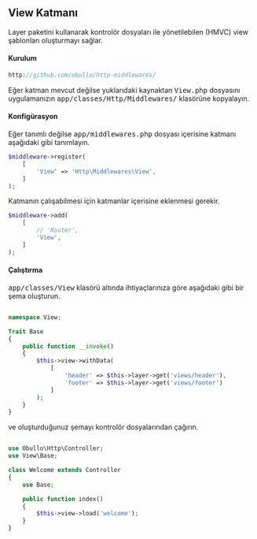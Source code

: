 
## View Katmanı

Layer paketini kullanarak kontrolör dosyaları ile yönetilebilen (HMVC) view şablonları oluşturmayı sağlar.

#### Kurulum

```php
http://github.com/obullo/http-middlewares/
```

Eğer katman mevcut değilse yuklarıdaki kaynaktan <kbd>View.php</kbd> dosyasını uygulamanızın <kbd>app/classes/Http/Middlewares/</kbd> klasörüne kopyalayın.

#### Konfigürasyon

Eğer tanımlı değilse <kbd>app/middlewares.php</kbd> dosyası içerisine katmanı aşağıdaki gibi tanımlayın.

```php
$middleware->register(
    [
        'View' => 'Http\Middlewares\View',
    ]
);
```

Katmanın çalışabilmesi için katmanlar içerisine eklenmesi gerekir.

```php
$middleware->add(
    [
        // 'Router',
        'View',
    ]
);
```

#### Çalıştırma

<kbd>app/classes/View</kbd> klasörü altında ihtiyaçlarınıza göre aşağıdaki gibi bir şema oluşturun.

```php

namespace View;

Trait Base
{
    public function __invoke()
    {
        $this->view->withData(
            [
                'header' => $this->layer->get('views/header'),
                'footer' => $this->layer->get('views/footer')
            ]
        );
    }
}
```

ve oluşturduğunuz şemayı kontrolör dosyalarından çağırın.

```php

use Obullo\Http\Controller;
use View\Base;

class Welcome extends Controller
{
    use Base;

    public function index()
    {
        $this->view->load('welcome');
    }
}
```